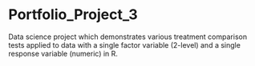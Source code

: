 # Portfolio_Project_3
Data science project which demonstrates various treatment comparison tests applied to data with a single factor variable (2-level) and a single response variable (numeric) in R.
